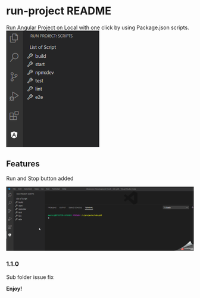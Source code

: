 # run-project README

Run Angular Project on Local with one click by using Package.json scripts.
![runProjectView](runProjectView.png)

## Features

Run and Stop button added

![demo](demo.gif)


### 1.1.0

Sub folder issue fix

**Enjoy!**
